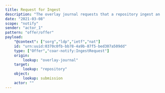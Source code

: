 ```yaml
---
title: Request for Ingest
description: "The overlay journal requests that a repository ingest an author's submitted manuscript"
date: "2021-03-08"
scope: "notify"
sender: "actor_1"
pattern: "offer/offer"
payload:
    "@context": ["sorg","ldp","ietf","nat"]
    id: "urn:uuid:0370c0fb-bb78-4a9b-87f5-bed307a509dd"
    type: ["Offer","coar-notify:IngestRequest"]
    origin:
        lookup: "overlay-journal"
    target:
        lookup: "repository"
    object:
        lookup: submission
    actor: ""
---
```


